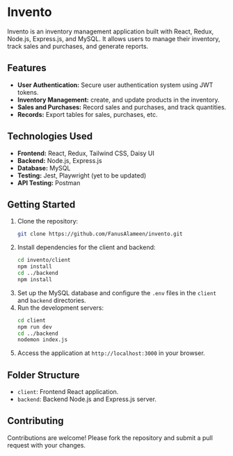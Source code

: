 # Invento

Invento is an inventory management application built with React, Redux, Node.js, Express.js, and MySQL. It allows users to manage their inventory, track sales and purchases, and generate reports.

## Features

- **User Authentication:** Secure user authentication system using JWT tokens.
- **Inventory Management:** create, and update products in the inventory.
- **Sales and Purchases:** Record sales and purchases, and track quantities.
- **Records:** Export tables for sales, purchases, etc.

## Technologies Used

- **Frontend:** React, Redux, Tailwind CSS, Daisy UI
- **Backend:** Node.js, Express.js
- **Database:** MySQL
- **Testing:** Jest, Playwright (yet to be updated)
- **API Testing:** Postman

## Getting Started

1. Clone the repository:
   ```sh
   git clone https://github.com/FanusAlameen/invento.git
   ```
2. Install dependencies for the client and backend:
   ```sh
   cd invento/client
   npm install
   cd ../backend
   npm install
   ```
3. Set up the MySQL database and configure the `.env` files in the `client` and `backend` directories.
4. Run the development servers:
   ```sh
   cd client
   npm run dev
   cd ../backend
   nodemon index.js
   ```
5. Access the application at `http://localhost:3000` in your browser.

## Folder Structure

- `client`: Frontend React application.
- `backend`: Backend Node.js and Express.js server.

## Contributing

Contributions are welcome! Please fork the repository and submit a pull request with your changes.
